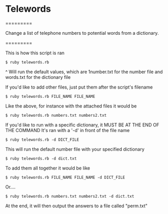 # Telewords
=========

Change a list of telephone numbers to potential words from a dictionary.

=========

This is how this script is ran
```
$ ruby telewords.rb
```
^ Will run the default values, which are 1number.txt for the number file and words.txt for the dictionary file

If you'd like to add other files, just put them after the script's filename
```
$ ruby telewords.rb FILE_NAME FILE_NAME
```
Like the above, for instance with the attached files it would be
```
$ ruby telewords.rb numbers.txt numbers2.txt
```

If you'd like to run with a specific dictionary, it MUST BE AT THE END OF THE COMMAND
It's ran with a '-d' in front of the file name
```
$ ruby telewords.rb -d DICT_FILE
```
This will run the default number file with your specified dictionary
```
$ ruby telewords.rb -d dict.txt
```

To add them all together it would be like
```
$ ruby telewords.rb FILE_NAME FILE_NAME -d DICT_FILE
```
Or....
```
$ ruby telewords.rb numbers.txt numbers2.txt -d dict.txt
```

At the end, it will then output the answers to a file called "perm.txt"
